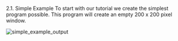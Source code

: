 2.1. Simple Example
To start with our tutorial we create the simplest program possible. This program will create an empty 200 x 200 pixel window.


![simple_example_output](wiki/images/simple_example_output.png)

